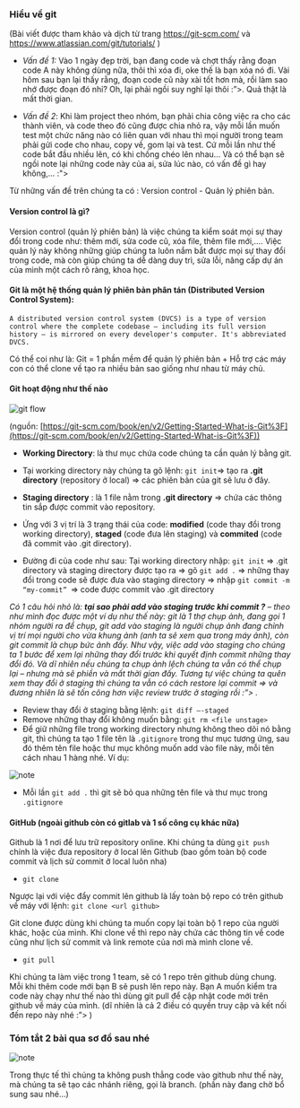
### Hiểu về git

(Bài viết được tham khảo và dịch từ trang https://git-scm.com/ và https://www.atlassian.com/git/tutorials/ )

+ *Vấn đề 1:*  Vào 1 ngày đẹp trời, bạn đang code và chợt thấy rằng đoạn code A này không dùng nữa, thôi thì xóa đi, oke thế là bạn xóa nó đi. Vài hôm sau bạn lại thấy rằng, đoạn code cũ này xài tốt hơn mà, rồi làm sao nhớ được đoạn đó nhỉ? Oh, lại phải ngồi suy nghĩ lại thôi :”>. Quả thật là mất thời gian.

+ *Vấn đề 2*: Khi làm project theo nhóm, bạn phải chia công việc ra cho các thành viên, và code theo đó cũng được chia nhỏ ra, vậy mỗi lần muốn test một chức năng nào có liên quan với nhau thì mọi người trong team phải gửi code cho nhau, copy về, gom lại và test. Cứ mỗi lần như thế code bắt đầu nhiều lên, có khi chồng chéo lên nhau… Và có thể bạn sẽ ngồi note lại những code này của ai, sửa lúc nào, có vấn đề gì hay không,... :">

Từ những vấn đề trên chúng ta có : Version control - Quản lý phiên bản.

#### Version control là gì?

Version control (quản lý phiên bản) là việc chúng ta kiểm soát mọi sự thay đổi trong code như: thêm mới, sửa code cũ, xóa file, thêm file mới,…. Việc quản lý này không những giúp chúng ta luôn nắm bắt được mọi sự thay đổi trong code, mà còn giúp chúng ta dễ dàng duy trì, sửa lỗi, nâng cấp dự án của mình  một cách rõ ràng, khoa học.

#### Git là một hệ thống quản lý phiên bản phân tán (Distributed Version Control System):

```A distributed version control system (DVCS) is a type of version control where the complete codebase — including its full version history — is mirrored on every developer's computer. It's abbreviated DVCS.```

Có  thể coi như là: Git = 1 phần mềm để quản lý phiên bản + Hỗ trợ các máy con có thể clone về tạo ra nhiều bản sao giống như nhau từ máy chủ.

#### Git hoạt động như thế nào

![git flow](/lecture02/gitflow.png)

(nguồn: [https://git-scm.com/book/en/v2/Getting-Started-What-is-Git%3F](https://git-scm.com/book/en/v2/Getting-Started-What-is-Git%3F))

+ **Working Directory**: là thư mục chứa code chúng ta cần quản lý bằng git.

+ Tại working directory này chúng ta gõ lệnh: ```git init```=> tạo ra **.git directory**
 (repository ở local) => các phiên bản của git sẽ lưu ở đây.

+ **Staging directory** : là 1 file nằm trong **.git directory** => chứa các thông tin sắp được commit vào repository.

+ Ứng với 3 vị trí là 3 trạng thái của code: **modified** (code thay đổi trong working directory), **staged** (code đưa lên staging) và **commited** (code đã commit vào .git directory).

+ Đường đi của code như sau:  Tại working directory nhập: ```git init``` => .git directory và staging directory được tạo ra => gõ ```git add .``` => những thay đổi trong code sẽ được đưa vào staging directory => nhập ```git commit -m “my-commit” ```=> code được commit vào .git directory

*Có 1 câu hỏi nhỏ là: **tại sao phải add vào staging trước khi commit ?** – theo như mình đọc được một ví dụ như thế này: git là 1 thợ chụp ảnh, đang gọi 1 nhóm người ra để chụp, git add vào staging là người chụp ảnh đang chỉnh vị trí mọi người cho vừa khung ảnh (anh ta sẽ xem qua trong máy ảnh), còn git commit là chụp bức ảnh đấy. Như vậy, việc add vào staging cho chúng ta 1 bước để xem lại những thay đổi trước khi quyết định commit những thay đổi đó. Và dĩ nhiên nếu chúng ta chụp ảnh lệch chúng ta vẫn có thể chụp lại – nhưng mà sẽ phiền và mất thời gian đấy. Tương tự việc chúng ta quên xem thay đổi ở staging thì chúng ta vẫn có cách restore lại commit => và đương nhiên là sẽ tốn công hơn việc review trước ở staging rồi :”> .*

* Review thay đổi ở staging bằng lệnh: ```git diff –-staged```
* Remove những thay đổi không muốn bằng: ```git rm <file unstage>``` 
* Để giữ những file trong working directory nhưng không theo dõi nó bằng git, thì chúng ta tạo 1 file tên là ```.gitignore``` trong thư mục tương ứng, sau đó thêm tên file hoặc thư mục không muốn add vào file này, mỗi tên cách nhau 1 hàng nhé. Ví dụ:

![note](/lecture02/gitignore.png)

* Mỗi lần ```git add .``` thì git sẽ bỏ qua những tên file và thư mục trong ```.gitignore```

#### GitHub (ngoài github còn có gitlab và 1 số công cụ khác nữa)

Github là 1 nơi để lưu trữ repository online. Khi chúng ta dùng ```git push``` chính là việc đưa repository ở local lên Github (bao gồm toàn bộ code commit và lịch sử commit ở local luôn nha)

+ ```git clone```

Ngược lại với việc đẩy commit lên github là lấy toàn bộ repo có trên github về máy với lệnh:
```git clone <url github>```

Git clone được dùng khi chúng ta muốn copy lại toàn bộ 1 repo của người khác, hoặc của mình. Khi clone về thì repo này chứa các thông tin về code cũng như lịch sử commit và link remote của nơi mà mình clone về.

+ ```git pull```

Khi chúng ta làm việc trong 1 team, sẽ có 1 repo trên github dùng chung. Mỗi khi thêm code mới bạn B sẽ push lên repo này. Bạn A muốn kiểm tra code này chạy như thế nào thì dùng git pull để cập nhật code mới trên github về máy của mình. (dĩ nhiên là cả 2 điều có quyền truy cập và kết nối đến repo này nhé :”> )

### Tóm tắt 2 bài qua sơ đồ sau nhé

![note](/lecture02/github.svg)

Trong thực tế thì chúng ta không push thẳng code vào github như thế này, mà chúng ta sẽ tạo các nhánh riêng, gọi là branch.
(phần này đang chờ bổ sung sau nhé...)